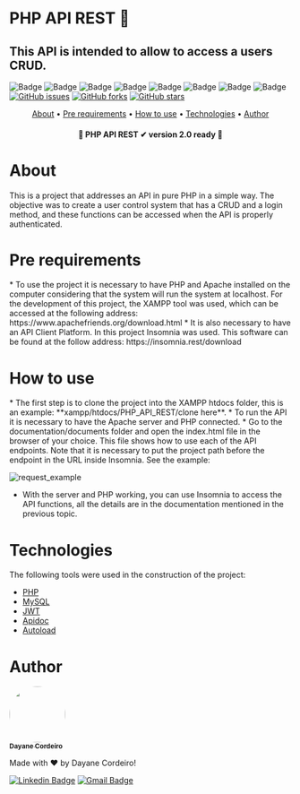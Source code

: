 # PHP API REST 🐘
## This API is intended to allow to access a users CRUD.

![Badge](https://img.shields.io/badge/PHP-8.0.1-%23777bb4?style=flat&logo=php)
![Badge](https://img.shields.io/badge/Database-MySQL-%234479a1?style=flat&logo=mysql)
![Badge](https://img.shields.io/badge/IDE-VSCODE-%23007acc?style=flat&logo=visualstudiocode)
![Badge](https://img.shields.io/badge/XAMPP-3.2.4-%23fb7a24?style=flat&logo=xampp)
![Badge](https://img.shields.io/badge/Authorization-JWT-%23000000?style=flat&logo=jsonwebtokens)
![Badge](https://img.shields.io/badge/composer-2.0.13-%23885630?style=flat&logo=composer)
![Badge](https://img.shields.io/badge/npm-7.6.3-%23cb3837?style=flat&logo=npm)
![Badge](https://img.shields.io/badge/API-Designer-Insomnia-%235849be?style=flat&logo=insomnia)
<a href="https://github.com/DayaneCordeiro/PHP_API_REST/issues"><img alt="GitHub issues" src="https://img.shields.io/github/issues/DayaneCordeiro/PHP_API_REST"></a>
<a href="https://github.com/DayaneCordeiro/PHP_API_REST/network"><img alt="GitHub forks" src="https://img.shields.io/github/forks/DayaneCordeiro/PHP_API_REST"></a>
<a href="https://github.com/DayaneCordeiro/PHP_API_REST/stargazers"><img alt="GitHub stars" src="https://img.shields.io/github/stars/DayaneCordeiro/PHP_API_REST"></a>

<p align="center">
    <a href="#about">About</a> •
    <a href="#pre-requirements">Pre requirements</a> • 
    <a href="#how-to-use">How to use</a> • 
    <a href="#technologies">Technologies</a> •
    <a href="#author">Author</a>
</p>

<h4 align="center"> 
	🏁 PHP API REST ✔ version 2.0 ready 🏁
</h4>

<div id="about">
    <h1>About</h1>
    <p>This is a project that addresses an API in pure PHP in a simple way. The objective was to create a user control system that has a CRUD and a login method, and these functions can be accessed when the API is properly authenticated.</p>
</div>

<div id="pre-requirements">
    <h1>Pre requirements</h1>
* To use the project it is necessary to have PHP and Apache installed on the computer considering that the system will run the system at localhost. For the development of this project, the XAMPP tool was used, which can be accessed at the following address: https://www.apachefriends.org/download.html
* It is also necessary to have an API Client Platform. In this project Insomnia was used. This software can be found at the follow address: https://insomnia.rest/download
</div>

<div id="how-to-use">
    <h1>How to use</h1>
* The first step is to clone the project into the XAMPP htdocs folder, this is an example: **xampp/htdocs/PHP_API_REST/clone here**.
* To run the API it is necessary to have the Apache server and PHP connected.
* Go to the documentation/documents folder and open the index.html file in the browser of your choice. This file shows how to use each of the API endpoints. Note that it is necessary to put the project path before the endpoint in the URL inside Insomnia. See the example:

![request_example]()


* With the server and PHP working, you can use Insomnia to access the API functions, all the details are in the documentation mentioned in the previous topic.
</div>

<div id="technologies">
    <h1>Technologies</h1>
 
 The following tools were used in the construction of the project:

- [PHP](https://www.php.net/)
- [MySQL](https://www.mysql.com/)
- [JWT](https://github.com/firebase/php-jwt)
- [Apidoc](https://apidocjs.com/)
- [Autoload](https://getcomposer.org/doc/01-basic-usage.md)
</div>

<div id="autho">
    <h1>Author</h1>
    <a href="https://github.com/DayaneCordeiro">
        <img style="border-radius: 50%;" src="to_put" width="100px;" alt=""/>
        <br />
        <sub><b>Dayane Cordeiro</b></sub>
    </a>


Made with ❤️ by Dayane Cordeiro!

[![Linkedin Badge](https://img.shields.io/badge/-Dayane-blue?style=flat-square&logo=Linkedin&logoColor=white&link=https://www.linkedin.com/in/dayane-cordeiro-1b761318b/)](https://www.linkedin.com/in/dayane-cordeiro-1b761318b/) 
[![Gmail Badge](https://img.shields.io/badge/-dayane.cordeirogs@gmail.com-c14438?style=flat-square&logo=Gmail&logoColor=white&link=mailto:dayane.cordeirogs@gmail.com)](mailto:dayane.cordeirogs@gmail.com)
</div>
